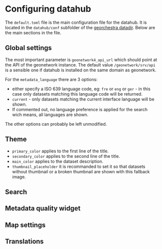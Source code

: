 # Configuring datahub

The `default.toml` file is the main configuration file for the datahub. It is located in the `datahub/conf` subfolder of the [georchestra datadir](https://github.com/georchestra/datadir/). Below are the main sections in the file.

## Global settings

The most important parameter is `geonetwork4_api_url` which should point at the API of the geonetwork instance. The default value `/geonetwork/srv/api` is a sensible one if datahub is installed on the same domain as geonetwork.

For the `metadata_language` there are 3 options:

  * either specify a ISO 639 language code, eg: `fre` or `eng` or `ger` - in this case only datasets matching this language code will be returned.
  * `current` - only datasets matching the current interface language will be shown. 
  * If commented out, no language preference is applied for the search wich means, all languages are shown.

The other options can probably be left unmodified.

## Theme

* `primary_color` applies to the first line of the title.
* `secondary_color` applies to the second line of the title.
* `main_color` applies to the dataset description.
* `thumbnail_placeholder` it is recommanded to set it so that datasets without thumbnail or a broken thumbnail are shown with this fallback image.

## Search

## Metadata quality widget

## Map settings

## Translations

